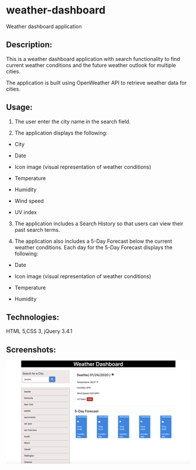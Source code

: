 # weather-dashboard
Weather dashboard application

## Description:

 This is a weather dashboard application with search functionality to find current weather conditions and the future weather outlook for multiple cities. 
 
 The application is built using OpenWeather API to retrieve weather data for cities.

 

## Usage:

1. The user enter the city name in the search field.

2. The application displays the following:

- City

- Date

- Icon image (visual representation of weather conditions)

- Temperature

- Humidity

- Wind speed

- UV index

3.  The application includes a Search History so that users can view their past search terms.

4. The application also includes a 5-Day Forecast below the current weather conditions. Each day for the 5-Day Forecast displays the following:

- Date

- Icon image (visual representation of weather conditions)

- Temperature

- Humidity


## Technologies:

HTML 5,CSS 3, jQuery 3.4.1



## Screenshots:

![ ](Weather_Forecast.png)

